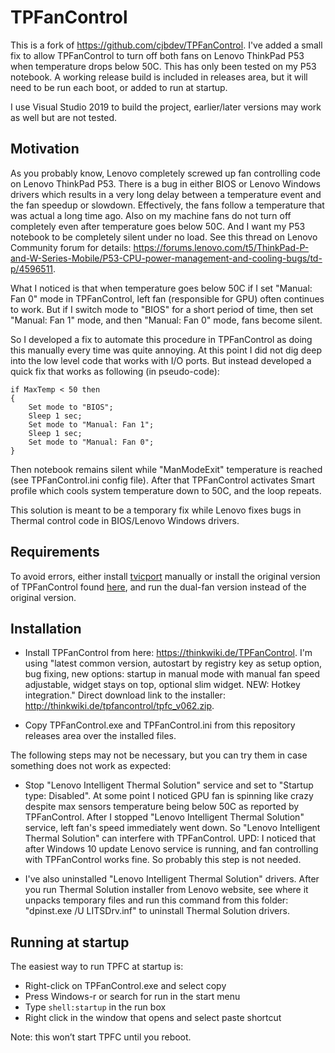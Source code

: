 # TPFanControl

This is a fork of https://github.com/cjbdev/TPFanControl. I've added a small fix to allow TPFanControl to turn off both fans on Lenovo ThinkPad P53 when temperature drops below 50C. This has only been tested on my P53 notebook. A working release build is included in releases area, but it will need to be run each boot, or added to run at startup. 

I use Visual Studio 2019 to build the project, earlier/later versions may work as well but are not tested.

## Motivation
As you probably know, Lenovo completely screwed up fan controlling code on Lenovo ThinkPad P53. There is a bug in either BIOS or Lenovo Windows drivers which results in a very long delay between a temperature event and the fan speedup or slowdown. Effectively, the fans follow a temperature that was actual a long time ago. Also on my machine fans do not turn off completely even after temperature goes below 50C. And I want my P53 notebook to be completely silent under no load. See this thread on Lenovo Community forum for details:
https://forums.lenovo.com/t5/ThinkPad-P-and-W-Series-Mobile/P53-CPU-power-management-and-cooling-bugs/td-p/4596511.

What I noticed is that when temperature goes below 50C if I set "Manual: Fan 0" mode in TPFanControl, left fan (responsible for GPU) often continues to work. But if I switch mode to "BIOS" for a short period of time, then set "Manual: Fan 1" mode, and then "Manual: Fan 0" mode, fans become silent.

So I developed a fix to automate this procedure in TPFanControl as doing this manually every time was quite annoying. At this point I did not dig deep into the low level code that works with I/O ports. But instead developed a quick fix that works as following (in pseudo-code):
```
if MaxTemp < 50 then
{
    Set mode to "BIOS";
    Sleep 1 sec;
    Set mode to "Manual: Fan 1";
    Sleep 1 sec;
    Set mode to "Manual: Fan 0";
}
```    
Then notebook remains silent while "ManModeExit" temperature is reached (see TPFanControl.ini config file). After that TPFanControl activates Smart profile which cools system temperature down to 50C, and the loop repeats.

This solution is meant to be a temporary fix while Lenovo fixes bugs in Thermal control code in BIOS/Lenovo Windows drivers.

## Requirements

To avoid errors, either install [tvicport](https://www.entechtaiwan.com/dev/port/index.shtm) manually or install the original version of TPFanControl found [here](https://thinkwiki.de/TPFanControl/), and run the dual-fan version instead of the original version.

## Installation
* Install TPFanControl from here: https://thinkwiki.de/TPFanControl. I'm using "latest common version, autostart by registry key as setup option, bug fixing, new options: startup in manual mode with manual fan speed adjustable, widget stays on top, optional slim widget. NEW: Hotkey integration." Direct download link to the installer: http://thinkwiki.de/tpfancontrol/tpfc_v062.zip.

* Copy TPFanControl.exe and TPFanControl.ini from this repository releases area over the installed files.


The following steps may not be necessary, but you can try them in case something does not work as expected:

* Stop "Lenovo Intelligent Thermal Solution" service and set to "Startup type: Disabled". At some point I noticed GPU fan is spinning like crazy despite max sensors temperature being below 50C as reported by TPFanControl. After I stopped "Lenovo Intelligent Thermal Solution" service, left fan's speed immediately went down. So "Lenovo Intelligent Thermal Solution" can interfere with TPFanControl. UPD: I noticed that after Windows 10 update Lenovo service is running, and fan controlling with TPFanControl works fine. So probably this step is not needed.

* I've also uninstalled "Lenovo Intelligent Thermal Solution" drivers. After you run Thermal Solution installer from Lenovo website, see where it unpacks temporary files and run this command from this folder: "dpinst.exe /U LITSDrv.inf" to uninstall Thermal Solution drivers.

## Running at startup

The easiest way to run TPFC at startup is:

- Right-click on TPFanControl.exe and select copy
- Press Windows-r or search for run in the start menu
- Type `shell:startup` in the run box
- Right click in the window that opens and select paste shortcut

Note: this won’t start TPFC until you reboot.
